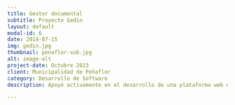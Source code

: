 ```yaml
---
title: Gestor documental
subtitle: Proyecto Gedin
layout: default
modal-id: 6
date: 2014-07-15
img: gedin.jpg
thumbnail: penaflor-sub.jpg
alt: image-alt
project-date: Octubre 2023
client: Municipalidad de Peñaflor
category: Desarrollo de Software
description: Apoyé activamente en el desarrollo de una plataforma web enfocada en digitalizar toda la documentación interna del municipio. Esto incluyó la realización de charlas, capacitaciones, informes de errores, documentación, manuales de uso y la resolución de problemas en tiempo real.

---
```

